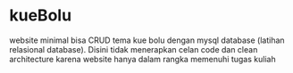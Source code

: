 # kueBolu
website minimal bisa CRUD tema kue bolu dengan mysql database (latihan relasional database).
Disini tidak menerapkan celan code dan clean architecture karena website hanya dalam rangka memenuhi tugas kuliah
